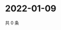 # 2022-01-09

共 0 条

<!-- BEGIN WEIBO -->
<!-- 最后更新时间 Sun Jan 09 2022 10:34:27 GMT+0800 (China Standard Time) -->

<!-- END WEIBO -->
